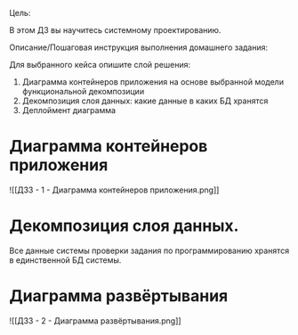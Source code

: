 Цель:

В этом ДЗ вы научитесь системному проектированию.

  

Описание/Пошаговая инструкция выполнения домашнего задания:

Для выбранного кейса опишите слой решения:

1.  Диаграмма контейнеров приложения на основе выбранной модели функциональной декомпозиции
2.  Декомпозиция слоя данных: какие данные в каких БД хранятся
3.  Деплоймент диаграмма


# Диаграмма контейнеров приложения

![[ДЗ3 - 1 - Диаграмма контейнеров приложения.png]]

# Декомпозиция слоя данных.

Все данные системы проверки задания по программированию хранятся в единственной БД системы.

# Диаграмма развёртывания

![[ДЗ3 - 2 - Диаграмма развёртывания.png]]